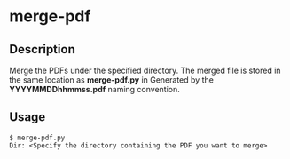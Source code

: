 # merge-pdf 

## Description  
Merge the PDFs under the specified directory. The merged file is stored in the same location as **merge-pdf.py** in Generated by the **YYYYMMDDhhmmss.pdf** naming convention.  

## Usage  
```
$ merge-pdf.py
Dir: <Specify the directory containing the PDF you want to merge>
```

